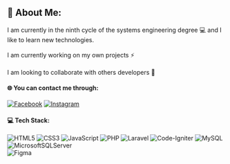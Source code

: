 ## 💫 About Me:
I am currently in the ninth cycle of the systems engineering degree 💻 and I like to learn new technologies.
<br>
<br>
I am currently working on my own projects ⚡
<br>
<br>
I am looking to collaborate with others developers 👯<br>


#### 🌐 You can contact me through:
[![Facebook](https://img.shields.io/badge/Facebook-%231877F2.svg?style=for-the-badge&logo=Facebook&logoColor=white)](https://facebook.com/laurenaricag) [![Instagram](https://img.shields.io/badge/Instagram-%23E4405F.svg?style=for-the-badge&logo=Instagram&logoColor=white)](https://instagram.com/aricalauren) 

#### 💻 Tech Stack:
![HTML5](https://img.shields.io/badge/html5-%23E34F26.svg?style=for-the-badge&logo=html5&logoColor=white) ![CSS3](https://img.shields.io/badge/css3-%231572B6.svg?style=for-the-badge&logo=css3&logoColor=white) ![JavaScript](https://img.shields.io/badge/javascript-%23323330.svg?style=for-the-badge&logo=javascript&logoColor=%23F7DF1E)
![PHP](https://img.shields.io/badge/php-%23777BB4.svg?style=for-the-badge&logo=php&logoColor=white) ![Laravel](https://img.shields.io/badge/laravel-%23FF2D20.svg?style=for-the-badge&logo=laravel&logoColor=white) ![Code-Igniter](https://img.shields.io/badge/CodeIgniter-%23EF4223.svg?style=for-the-badge&logo=codeIgniter&logoColor=white) ![MySQL](https://img.shields.io/badge/mysql-%2300f.svg?style=for-the-badge&logo=mysql&logoColor=white) ![MicrosoftSQLServer](https://img.shields.io/badge/Microsoft%20SQL%20Sever-CC2927?style=for-the-badge&logo=microsoft%20sql%20server&logoColor=white) 	
![Figma](https://img.shields.io/badge/figma-%23F24E1E.svg?style=for-the-badge&logo=figma&logoColor=white)
